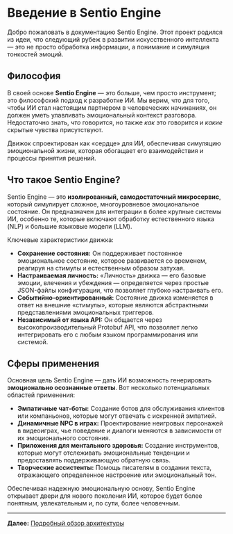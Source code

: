 # Введение в Sentio Engine

Добро пожаловать в документацию Sentio Engine. Этот проект родился из идеи, что следующий рубеж в развитии искусственного интеллекта — это не просто обработка информации, а понимание и симуляция тонкостей эмоций.

## Философия

В своей основе **Sentio Engine** — это больше, чем просто инструмент; это философский подход к разработке ИИ. Мы верим, что для того, чтобы ИИ стал настоящим партнером в человеческих начинаниях, он должен уметь улавливать эмоциональный контекст разговора. Недостаточно знать, *что* говорится, но также *как* это говорится и *какие* скрытые чувства присутствуют.

Движок спроектирован как «сердце» для ИИ, обеспечивая симуляцию эмоциональной жизни, которая обогащает его взаимодействия и процессы принятия решений.

## Что такое Sentio Engine?

Sentio Engine — это **изолированный, самодостаточный микросервис**, который симулирует сложное, многоуровневое эмоциональное состояние. Он предназначен для интеграции в более крупные системы ИИ, особенно те, которые включают обработку естественного языка (NLP) и большие языковые модели (LLM).

Ключевые характеристики движка:

*   **Сохранение состояния:** Он поддерживает постоянное эмоциональное состояние, которое развивается со временем, реагируя на стимулы и естественным образом затухая.
*   **Настраиваемая личность:** «Личность» движка — его базовые эмоции, влечения и убеждения — определяется через простые JSON-файлы конфигурации, что позволяет глубоко настраивать его.
*   **Событийно-ориентированный:** Состояние движка изменяется в ответ на внешние «стимулы», которые являются абстрактными представлениями эмоциональных триггеров.
*   **Независимый от языка API:** Он общается через высокопроизводительный Protobuf API, что позволяет легко интегрировать его с любым языком программирования или системой.

## Сферы применения

Основная цель Sentio Engine — дать ИИ возможность генерировать **эмоционально осознанные ответы**. Вот несколько потенциальных областей применения:

*   **Эмпатичные чат-боты:** Создание ботов для обслуживания клиентов или компаньонов, которые могут отвечать с искренней эмпатией.
*   **Динамичные NPC в играх:** Проектирование неигровых персонажей в видеоиграх, чье поведение и диалоги меняются в зависимости от их эмоционального состояния.
*   **Приложения для ментального здоровья:** Создание инструментов, которые могут отслеживать эмоциональные тенденции и предоставлять поддерживающую обратную связь.
*   **Творческие ассистенты:** Помощь писателям в создании текста, отражающего определенное настроение или эмоциональный тон.

Обеспечивая надежную эмоциональную основу, Sentio Engine открывает двери для нового поколения ИИ, которое будет более понятным, увлекательным и, по сути, более человечным.

---

**Далее:** [Подробный обзор архитектуры](./02_architecture.md)
